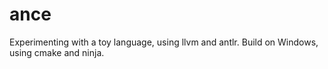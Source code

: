 # ance

Experimenting with a toy language, using llvm and antlr. Build on Windows, using cmake and ninja.
